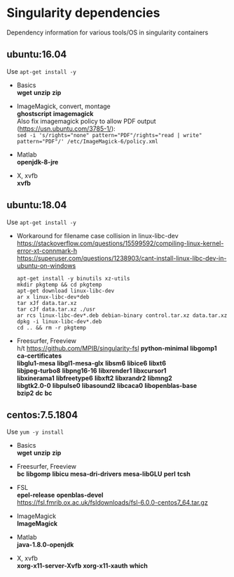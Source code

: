 # Singularity dependencies
Dependency information for various tools/OS in singularity containers

## ubuntu:16.04

Use `apt-get install -y`

* Basics  
  __wget__ __unzip__ __zip__

* ImageMagick, convert, montage  
  __ghostscript__ __imagemagick__  
  Also fix imagemagick policy to allow PDF output (https://usn.ubuntu.com/3785-1/):  
  `sed -i 's/rights="none" pattern="PDF"/rights="read | write" pattern="PDF"/' /etc/ImageMagick-6/policy.xml`

* Matlab  
  __openjdk-8-jre__

* X, xvfb  
  __xvfb__

## ubuntu:18.04

Use `apt-get install -y`

* Workaround for filename case collision in linux-libc-dev  
  https://stackoverflow.com/questions/15599592/compiling-linux-kernel-error-xt-connmark-h  
  https://superuser.com/questions/1238903/cant-install-linux-libc-dev-in-ubuntu-on-windows  
  ```
  apt-get install -y binutils xz-utils 
  mkdir pkgtemp && cd pkgtemp
  apt-get download linux-libc-dev
  ar x linux-libc-dev*deb
  tar xJf data.tar.xz
  tar cJf data.tar.xz ./usr
  ar rcs linux-libc-dev*.deb debian-binary control.tar.xz data.tar.xz
  dpkg -i linux-libc-dev*.deb
  cd .. && rm -r pkgtemp
  ```

* Freesurfer, Freeview  
  h/t https://github.com/MPIB/singularity-fsl
   __python-minimal__ __libgomp1__ __ca-certificates__  
   __libglu1-mesa__ __libgl1-mesa-glx__ __libsm6__ __libice6__ __libxt6__  
   __libjpeg-turbo8__ __libpng16-16__ __libxrender1__ __libxcursor1__  
   __libxinerama1__ __libfreetype6__ __libxft2__ __libxrandr2__ __libmng2__  
   __libgtk2.0-0__ __libpulse0__ __libasound2__ __libcaca0__ __libopenblas-base__  
   __bzip2__ __dc__ __bc__

## centos:7.5.1804

Use `yum -y install`

* Basics  
  __wget__ __unzip__ __zip__

* Freesurfer, Freeview  
  __bc__ __libgomp__ __libicu__ __mesa-dri-drivers__ __mesa-libGLU__ __perl__ __tcsh__

* FSL  
  __epel-release__ __openblas-devel__
  https://fsl.fmrib.ox.ac.uk/fsldownloads/fsl-6.0.0-centos7_64.tar.gz
  
* ImageMagick  
  __ImageMagick__
  
* Matlab  
  __java-1.8.0-openjdk__

* X, xvfb  
  __xorg-x11-server-Xvfb__ __xorg-x11-xauth__ __which__

